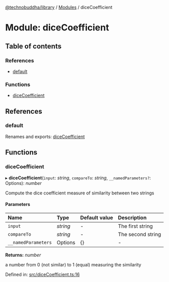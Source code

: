 [@technobuddha/library](../..) / [Modules](../Modules.md) / diceCoefficient

# Module: diceCoefficient

## Table of contents

### References

- [default](dicecoefficient.md#default)

### Functions

- [diceCoefficient](dicecoefficient.md#dicecoefficient)

## References

### default

Renames and exports: [diceCoefficient](dicecoefficient.md#dicecoefficient)

## Functions

### diceCoefficient

▸ **diceCoefficient**(`input`: *string*, `compareTo`: *string*, `__namedParameters?`: Options): *number*

Compute the dice coefficient measure of similarity between two strings

#### Parameters

| Name | Type | Default value | Description |
| :------ | :------ | :------ | :------ |
| `input` | *string* | - | The first string |
| `compareTo` | *string* | - | The second string |
| `__namedParameters` | Options | {} | - |

**Returns:** *number*

a number from 0 (not similar) to 1 (equal) measuring the similarity

Defined in: [src/diceCoefficient.ts:16](../src/diceCoefficient.ts#L16)
